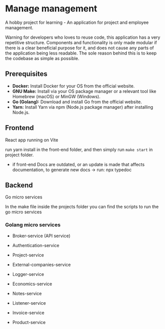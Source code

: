 # Manage management

A hobby project for learning - An application for project and employee management.

Warning for developers who loves to reuse code, this application has a very repetitive structure. Components and functionality is only made modular if there is a clear beneficial purpose for it, and does not cause any parts of the application being less readable. The sole reason behind this is to keep the codebase as simple as possible.

## Prerequisites

- **Docker:** Install Docker for your OS from the official website.
- **GNU Make:** Install via your OS package manager or a relevant tool like Homebrew (macOS) or MinGW (Windows).
- **Go (Golang):** Download and install Go from the official website.
- **Yarn:** Install Yarn via npm (Node.js package manager) after installing Node.js.

## Frontend

React app running on Vite

run yarn install in the front-end folder, and then simply run `make start` in project folder.

- if front-end Docs are outdated, or an update is made that affects documentation, to generate new docs -> run: npx typedoc

## Backend

Go micro services

In the make file inside the projects folder you can find the scripts to run the go micro services

### Golang micro services

- Broker-service (API service)

- Authentication-service
- Project-service
- External-companies-service
- Logger-service
- Economics-service
- Notes-service
- Listener-service
- Invoice-service
- Product-service
